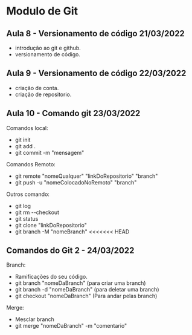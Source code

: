 # Modulo de Git

## Aula 8 - Versionamento de código 21/03/2022

- introdução ao git e github. 
- versionamento de código.

## Aula 9 - Versionamento de código 22/03/2022

- criação de conta.
- criação de repositorio.

## Aula 10 - Comando git 23/03/2022

Comandos local: 
- git init
- git add .
- git commit -m "mensagem"

Comandos Remoto:

- git remote "nomeQualquer" "linkDoRepositorio" "branch"
- git push -u "nomeColocadoNoRemoto" "branch"

Outros comando: 

- git log
- git rm --checkout
- git status
- git clone "linkDoRepositorio"
- git branch -M "nomeBranch"
<<<<<<< HEAD

## Comandos do Git 2 - 24/03/2022

Branch:
- Ramificações do seu código.
- git branch "nomeDaBranch" (para criar uma branch)
- git branch -d "nomeDaBranch" (para deletar uma branch)
- git checkout "nomeDaBranch" (Para andar pelas branch)

Merge: 
- Mesclar branch 
- git merge "nomeDaBranch" -m "comentario"
